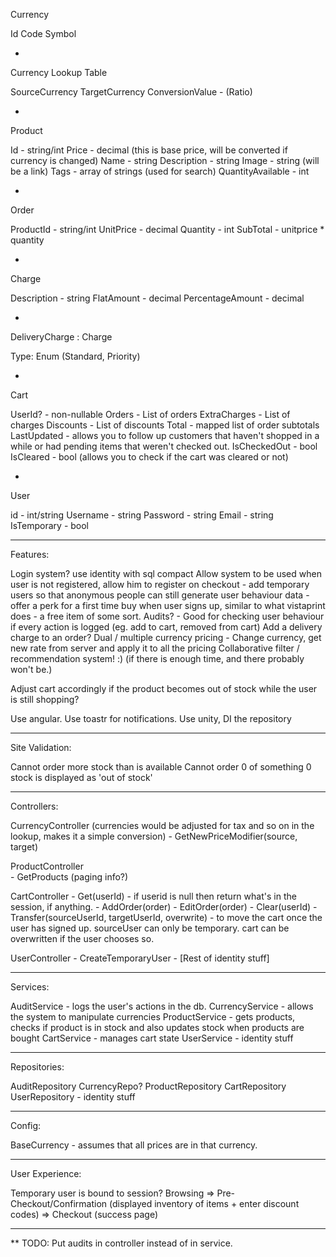 Currency

Id
Code
Symbol

-

Currency Lookup Table

SourceCurrency
TargetCurrency
ConversionValue - (Ratio)

-

Product

Id - string/int
Price - decimal (this is base price, will be converted if currency is changed)
Name - string
Description - string
Image - string (will be a link)
Tags - array of strings (used for search)
QuantityAvailable - int

-

Order

ProductId - string/int
UnitPrice - decimal
Quantity - int
SubTotal - unitprice * quantity

-

Charge

Description - string
FlatAmount - decimal
PercentageAmount - decimal

-

DeliveryCharge : Charge

Type: Enum (Standard, Priority)

-

Cart

UserId? - non-nullable
Orders - List of orders
ExtraCharges - List of charges
Discounts - List of discounts
Total - mapped list of order subtotals
LastUpdated - allows you to follow up customers that haven't shopped in a while or had pending items that weren't checked out.
IsCheckedOut - bool
IsCleared - bool (allows you to check if the cart was cleared or not)

-

User

id - int/string
Username - string
Password - string
Email - string
IsTemporary - bool

----------------

Features:

Login system? use identity with sql compact
Allow system to be used when user is not registered, allow him to register on checkout 
	- add temporary users so that anonymous people can still generate user behaviour data
	- offer a perk for a first time buy when user signs up, similar to what vistaprint does - a free item of some sort.
Audits? - Good for checking user behaviour if every action is logged (eg. add to cart, removed from cart)
Add a delivery charge to an order?
Dual / multiple currency pricing
	- Change currency, get new rate from server and apply it to all the pricing
Collaborative filter / recommendation system! :) (if there is enough time, and there probably won't be.)

Adjust cart accordingly if the product becomes out of stock while the user is still shopping?

Use angular.
Use toastr for notifications.
Use unity, DI the repository

-----------------

Site Validation:

Cannot order more stock than is available
Cannot order 0 of something
0 stock is displayed as 'out of stock'

-----------------

Controllers:

CurrencyController (currencies would be adjusted for tax and so on in the lookup, makes it a simple conversion)
	- GetNewPriceModifier(source, target)

ProductController	
	- GetProducts (paging info?)

CartController
	- Get(userId) - if userid is null then return what's in the session, if anything.
	- AddOrder(order)
	- EditOrder(order)
	- Clear(userId)
	- Transfer(sourceUserId, targetUserId, overwrite) - to move the cart once the user has signed up. sourceUser can only be temporary. cart can be overwritten if the user chooses so.

UserController
	- CreateTemporaryUser
	- [Rest of identity stuff]

-----------------

Services:

AuditService - logs the user's actions in the db.
CurrencyService - allows the system to manipulate currencies
ProductService - gets products, checks if product is in stock and also updates stock when products are bought
CartService - manages cart state
UserService - identity stuff

-----------------

Repositories:

AuditRepository
CurrencyRepo?
ProductRepository
CartRepository
UserRepository - identity stuff

-----------------

Config:

BaseCurrency - assumes that all prices are in that currency.

-----------------

User Experience:

Temporary user is bound to session?
Browsing => Pre-Checkout/Confirmation (displayed inventory of items + enter discount codes) => Checkout (success page)

-----------------

** TODO: Put audits in controller instead of in service.